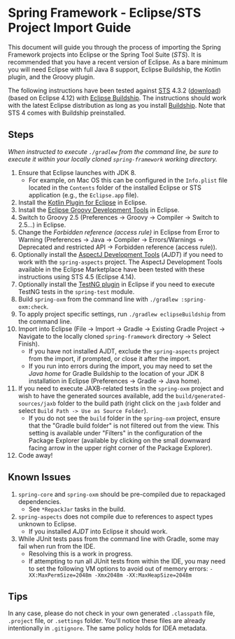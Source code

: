 # Spring Framework - Eclipse/STS Project Import Guide

This document will guide you through the process of importing the Spring Framework projects into Eclipse or the Spring
Tool Suite (_STS_). It is recommended that you have a recent version of Eclipse. As a bare minimum you will need Eclipse
with full Java 8 support, Eclipse Buildship, the Kotlin plugin, and the Groovy plugin.

The following instructions have been tested against [STS](https://spring.io/tools) 4.3.2
([download](https://github.com/spring-projects/sts4/wiki/Previous-Versions#spring-tools-432-changelog))
(based on Eclipse 4.12) with [Eclipse Buildship](https://projects.eclipse.org/projects/tools.buildship). The
instructions should work with the latest Eclipse distribution as long as you install
[Buildship](https://marketplace.eclipse.org/content/buildship-gradle-integration). Note that STS 4 comes with Buildship
preinstalled.

## Steps

_When instructed to execute `./gradlew` from the command line, be sure to execute it within your locally
cloned `spring-framework` working directory._

1. Ensure that Eclipse launches with JDK 8.
    - For example, on Mac OS this can be configured in the `Info.plist` file located in the `Contents` folder of the
      installed Eclipse or STS application (e.g., the `Eclipse.app` file).
1. Install the [Kotlin Plugin for Eclipse](https://marketplace.eclipse.org/content/kotlin-plugin-eclipse) in Eclipse.
1. Install the [Eclipse Groovy Development Tools](https://github.com/groovy/groovy-eclipse/wiki) in Eclipse.
1. Switch to Groovy 2.5 (Preferences -> Groovy -> Compiler -> Switch to 2.5...) in Eclipse.
1. Change the _Forbidden reference (access rule)_ in Eclipse from Error to Warning
   (Preferences -> Java -> Compiler -> Errors/Warnings -> Deprecated and restricted API -> Forbidden reference (access
   rule)).
1. Optionally install
   the [AspectJ Development Tools](https://marketplace.eclipse.org/content/aspectj-development-tools) (_AJDT_) if you
   need to work with the `spring-aspects` project. The AspectJ Development Tools available in the Eclipse Marketplace
   have been tested with these instructions using STS 4.5 (Eclipse 4.14).
1. Optionally install the [TestNG plugin](https://testng.org/doc/eclipse.html) in Eclipse if you need to execute TestNG
   tests in the `spring-test` module.
1. Build `spring-oxm` from the command line with `./gradlew :spring-oxm:check`.
1. To apply project specific settings, run `./gradlew eclipseBuildship` from the command line.
1. Import into Eclipse (File -> Import -> Gradle -> Existing Gradle Project -> Navigate to the locally
   cloned `spring-framework` directory -> Select Finish).
    - If you have not installed AJDT, exclude the `spring-aspects` project from the import, if prompted, or close it
      after the import.
    - If you run into errors during the import, you may need to set the _Java home_ for Gradle Buildship to the location
      of your JDK 8 installation in Eclipse (Preferences -> Gradle -> Java home).
1. If you need to execute JAXB-related tests in the `spring-oxm` project and wish to have the generated sources
   available, add the `build/generated-sources/jaxb` folder to the build path (right click on the `jaxb` folder and
   select `Build Path -> Use as Source Folder`).
    - If you do not see the `build` folder in the `spring-oxm` project, ensure that the "Gradle build folder" is not
      filtered out from the view. This setting is available under "Filters" in the configuration of the Package
      Explorer (available by clicking on the small downward facing arrow in the upper right corner of the Package
      Explorer).
1. Code away!

## Known Issues

1. `spring-core` and `spring-oxm` should be pre-compiled due to repackaged dependencies.
    - See `*RepackJar` tasks in the build.
1. `spring-aspects` does not compile due to references to aspect types unknown to Eclipse.
    - If you installed _AJDT_ into Eclipse it should work.
1. While JUnit tests pass from the command line with Gradle, some may fail when run from the IDE.
    - Resolving this is a work in progress.
    - If attempting to run all JUnit tests from within the IDE, you may need to set the following VM options to avoid
      out of memory errors: `-XX:MaxPermSize=2048m -Xmx2048m -XX:MaxHeapSize=2048m`

## Tips

In any case, please do not check in your own generated `.classpath` file, `.project`
file, or `.settings` folder. You'll notice these files are already intentionally in
`.gitignore`. The same policy holds for IDEA metadata.
